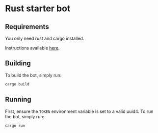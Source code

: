 # Rust starter bot

## Requirements

You only need rust and cargo installed.

Instructions available [here](https://www.rust-lang.org/learn/get-started).

## Building

To build the bot, simply run:

```sh
cargo build
```

## Running

First, ensure the `TOKEN` environment variable is set to a valid uuid4.
To run the bot, simply run:

```sh
cargo run
```
